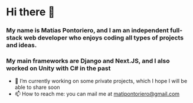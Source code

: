 # Hi there 👋
### My name is Matías Pontoriero, and I am an independent full-stack web developer who enjoys coding all types of projects and ideas.
### My main frameworks are Django and Next.JS, and I also worked on Unity with C# in the past
- 🔭 I’m currently working on some private projects, which I hope I will be able to share soon
- 📫 How to reach me: you can mail me at matipontoriero@gmail.com

<!--
**matiaspontoriero/matiaspontoriero** is a ✨ _special_ ✨ repository because its `README.md` (this file) appears on your GitHub profile.

Here are some ideas to get you started:

- 🔭 I’m currently working on ...
- 🌱 I’m currently learning ...
- 👯 I’m looking to collaborate on ...
- 🤔 I’m looking for help with ...
- 💬 Ask me about ...
- 📫 How to reach me: ...
- 😄 Pronouns: ...
- ⚡ Fun fact: ...
-->
